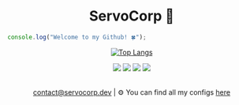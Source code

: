 <h1 align="center">ServoCorp 🐛</h1>

```javascript
console.log("Welcome to my Github! 🍀");
```

<div align="center">

[![Top Langs](https://github-readme-stats.vercel.app/api/top-langs/?username=ServoCorp&layout=compact&bg_color=00000000&border_color=00000000&text_color=fff)](https://github.com/anuraghazra/github-readme-stats)

</div>

<div align="center">
  <a href="https://codepen.io/servocorp"><img src="https://img.shields.io/badge/Codepen-000000?style=for-the-badge&logo=codepen&logoColor=white"/></a>
  <a href="https://servocorp.dev/"><img src="https://svgshare.com/i/1Bsy.svg"/></a>
  <a href="https://blog.servocorp.dev/"><img src="https://svgshare.com/i/1BsH.svg"/></a>
  <a href="https://github.com/antonkomarev/github-profile-views-counter"><img src="https://komarev.com/ghpvc/?username=ServoCorp&color=grey&style=for-the-badge"></a>
</div>

<br />
<div align="center">

<a href="mailto:hello@maxhu.dev">contact@servocorp.dev</a> | ⚙ You can find all my configs <a href="https://github.com/maxhu08/maxhu08/blob/main/CONFIGS.md">here</a>

</div>
